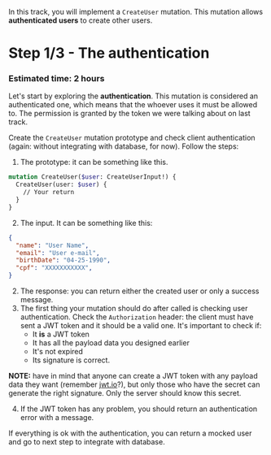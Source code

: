 In this track, you will implement a `CreateUser` mutation. This mutation allows **authenticated users** to create other users.

# Step 1/3 - The authentication
### Estimated time: 2 hours

Let's start by exploring the **authentication**. This mutation is considered an authenticated one, which means that the whoever uses it must be allowed to. The permission is granted by the token we were talking about on last track. 

Create the `CreateUser` mutation prototype and check client authentication (again: without integrating with database, for now). Follow the steps:

1. The prototype: it can be something like this.

```graphql
mutation CreateUser($user: CreateUserInput!) {
  CreateUser(user: $user) {
    // Your return
  }
}
```

2. The input. It can be something like this:

```json
{
  "name": "User Name",
  "email": "User e-mail",
  "birthDate": "04-25-1990",
  "cpf": "XXXXXXXXXXX",
}
```

2. The response: you can return either the created user or only a success message.
3. The first thing your mutation should do after called is checking user authentication. Check the `Authorization` header: the client must have sent a JWT token and it should be a valid one. It's important to check if:
    + It **is** a JWT token
    + It has all the payload data you designed earlier
    + It's not expired
    + Its signature is correct.

**NOTE:** have in mind that anyone can create a JWT token with any payload data they want (remember [jwt.io](https://jwt.io)?), but only those who have the secret can generate the right signature. Only the server should know this secret.

4. If the JWT token has any problem, you should return an authentication error with a message.

If everything is ok with the authentication, you can return a mocked user and go to next step to integrate with database.
